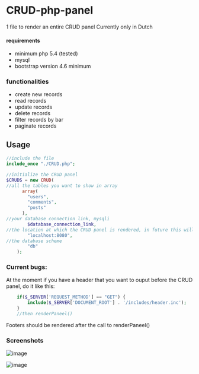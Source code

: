 # CRUD-php-panel
1 file to render an entire CRUD panel
Currently only in Dutch

#### requirements
- minimum php 5.4 (tested)
- mysql
- bootstrap version 4.6 minimum

### functionalities
- create new records
- read records
- update records
- delete records
- filter records by bar
- paginate records

## Usage
```php
//include the file
include_once "./CRUD.php";

//initialize the CRUD panel 
$CRUDS = new CRUD(
//all the tables you want to show in array
      array(
        "users",
        "comments",
        "posts"
      ),
//your database connection link, mysqli
        $database_connection_link,
//the location at which the CRUD panel is rendered, in future this will be removed
        "localhost:8080",
//the database scheme 
        "db"
    );
```



### Current bugs:

At the moment if you have a header that you want to ouput before the CRUD panel, do it like this:

```php
    if($_SERVER['REQUEST_METHOD'] == "GET") {
        include($_SERVER['DOCUMENT_ROOT'] . '/includes/header.inc');
    }
    //then renderPaneel()
```
Footers should be rendered after the call to renderPaneel()

### Screenshots
![image](https://user-images.githubusercontent.com/10829524/139453827-16329a48-9906-461c-8d84-e2e4a5cc9c90.png)

![image](https://user-images.githubusercontent.com/10829524/139453862-55f42b24-1c36-4fc6-93eb-e8fc0f00d4d2.png)

